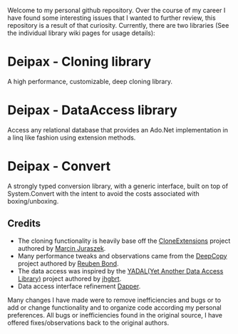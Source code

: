 Welcome to my personal github repository.  Over the course of my career I have found some interesting issues that I wanted to further review, this repository is a result of that curiosity.  Currently, there are two libraries (See the individual library wiki pages for usage details):

# Deipax - Cloning library

A high performance, customizable, deep cloning library.

# Deipax - DataAccess library

Access any relational database that provides an Ado.Net implementation in a linq like fashion using extension methods.

# Deipax - Convert

A strongly typed conversion library, with a generic interface, built on top of System.Convert with the intent to avoid the costs associated with boxing/unboxing.

## Credits 
 - The cloning functionality is heavily base off the [CloneExtensions](https://github.com/MarcinJuraszek/CloneExtensions) project authored by [Marcin Juraszek](https://github.com/MarcinJuraszek).
 - Many performance tweaks and observations came from the [DeepCopy](https://github.com/ReubenBond/DeepCopy) project authored by [Reuben Bond](https://github.com/ReubenBond).
 - The data access was inspired by the [YADAL(Yet Another Data Access Library)](https://github.com/jhgbrt/yadal) project authored by [jhgbrt](https://github.com/jhgbrt).
 - Data access interface refinement [Dapper](https://github.com/StackExchange/Dapper).
 
Many changes I have made were to remove inefficiencies and bugs or to add or change functionality and to organize code according my personal preferences.  All bugs or inefficiencies found in the original source, I have offered fixes/observations back to the original authors.
